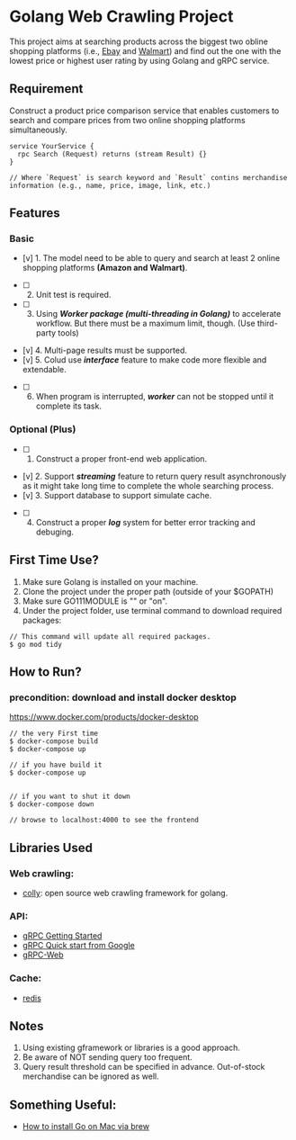 # Golang Web Crawling Project
This project aims at searching products across the biggest two obline shopping platforms (i.e., [Ebay](https://www.ebay.com/) and [Walmart](https://www.walmart.com/)) and find out the one with the lowest price or highest user rating by using Golang and gRPC service.

## Requirement
Construct a product price comparison service that enables customers to search and compare prices from two online shopping platforms simultaneously.

```
service YourService {
  rpc Search (Request) returns (stream Result) {}
}

// Where `Request` is search keyword and `Result` contins merchandise information (e.g., name, price, image, link, etc.) 
```

## Features
### Basic
- [v] 1. The model need to be able to query and search at least 2 online shopping platforms **(Amazon and Walmart)**.
- [ ] 2. Unit test is required.
- [ ] 3. Using ***Worker package (multi-threading in Golang)*** to accelerate workflow. But there must be a maximum limit, though. (Use third-party tools)
- [v] 4. Multi-page results must be supported.
- [v] 5. Colud use ***interface*** feature to make code more flexible and extendable.
- [ ] 6. When program is interrupted, ***worker*** can not be stopped until it complete its task.

### Optional (Plus)
- [ ] 1. Construct a proper front-end web application.
- [v] 2. Support ***streaming*** feature to return query result asynchronously as it might take long time to complete the whole searching process.
- [v] 3. Support database to support simulate cache.
- [ ] 4. Construct a proper ***log*** system for better error tracking and debuging.

## First Time Use?
1. Make sure Golang is installed on your machine.
2. Clone the project under the proper path (outside of your $GOPATH)
3. Make sure GO111MODULE is "" or "on".
4. Under the project folder, use terminal command to download required packages:
``` 
// This command will update all required packages. 
$ go mod tidy 
```

## How to Run?
### precondition: download and install docker desktop 
https://www.docker.com/products/docker-desktop
```
// the very First time
$ docker-compose build
$ docker-compose up

// if you have build it
$ docker-compose up


// if you want to shut it down
$ docker-compose down

// browse to localhost:4000 to see the frontend
```

## Libraries Used
### Web crawling:
- [colly](https://github.com/gocolly/colly): open source web crawling framework for golang.

### API:
- [gRPC Getting Started](https://pjchender.dev/golang/grpc-getting-started/)
- [gRPC Quick start from Google](https://grpc.io/docs/languages/go/quickstart/)
- [gRPC-Web](https://github.com/grpc/grpc-web)

### Cache:
- [redis](https://github.com/go-redis/redis)
## Notes
1. Using existing gframework or libraries is a good approach.
2. Be aware of NOT sending query too frequent.
3. Query result threshold can be specified in advance. Out-of-stock merchandise can be ignored as well.

## Something Useful:
- [How to install Go on Mac via brew](https://jimkang.medium.com/install-go-on-mac-with-homebrew-5fa421fc55f5)
